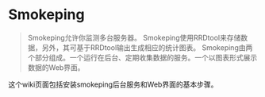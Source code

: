 # Smokeping

> Smokeping允许你监测多台服务器。 Smokeping使用RRDtool来存储数据，另外，其可基于RRDtool输出生成相应的统计图表。 Smokeping由两个部分组成。一个运行在后台、定期收集数据的服务。一个以图表形式展示数据的Web界面。

这个wiki页面包括安装smokeping后台服务和Web界面的基本步骤。